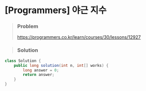 # [Programmers] 야근 지수

> ### Problem
>
> https://programmers.co.kr/learn/courses/30/lessons/12927



> ### Solution

```java
class Solution {
    public long solution(int n, int[] works) {
        long answer = 0;
        return answer;
    }
}
```

